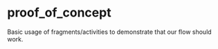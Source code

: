 proof_of_concept
================

Basic usage of fragments/activities to demonstrate that our flow should work.
